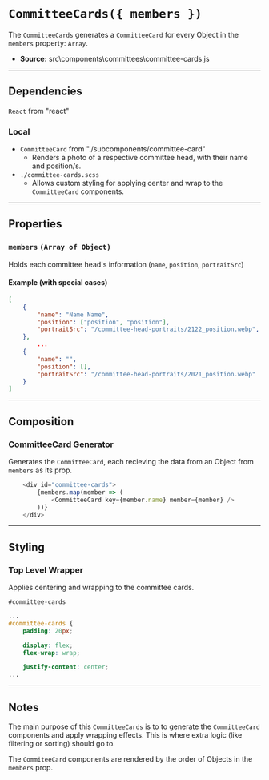 # `CommitteeCards({ members })`
The `CommitteeCards` generates a `CommitteeCard` for every Object in the `members` property: `Array`.

- **Source:** src\components\committees\committee-cards.js

---

## Dependencies
`React` from "react"

### Local
- `CommitteeCard` from "./subcomponents/committee-card"
    - Renders a photo of a respective committee head, with their name and position/s.
- `./committee-cards.scss`
    - Allows custom styling for applying center and wrap to the `CommitteeCard` components.

---

## Properties

### `members` `(Array of Object)`
Holds each committee head's information (`name`, `position`, `portraitSrc`)

#### Example (with special cases)
```JSON
[
	{
		"name": "Name Name",
		"position": ["position", "position"],
		"portraitSrc": "/committee-head-portraits/2122_position.webp",
	},
		...
	{
		"name": "",
		"position": [],
		"portraitSrc": "/committee-head-portraits/2021_position.webp"
	}
]
```

---

## Composition

### CommitteeCard Generator
Generates the `CommitteeCard`, each recieving the data from an Object from `members` as its prop.

```Javascript
	<div id="committee-cards">
		{members.map(member => (
			<CommitteeCard key={member.name} member={member} />
		))}
	</div>
```

---

## Styling

### Top Level Wrapper
Applies centering and wrapping to the committee cards.

`#committee-cards`
```css
...
#committee-cards {
	padding: 20px;

	display: flex;
	flex-wrap: wrap;

	justify-content: center;
...
```

---

## Notes
The main purpose of this `CommitteeCards` is to to generate the `CommitteeCard` components and apply wrapping effects. This is where extra logic (like filtering or sorting) should go to.

The `CommiteeCard` components are rendered by the order of Objects in the `members` prop. 